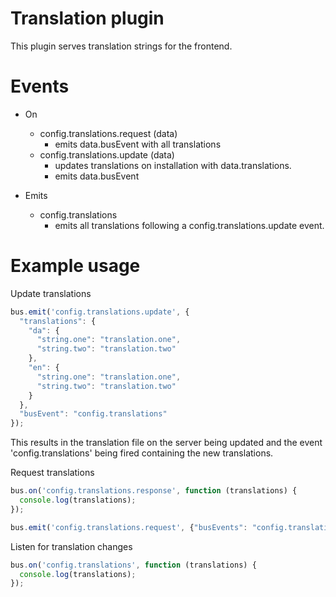 # Translation plugin
This plugin serves translation strings for the frontend.

# Events

  * On
    * config.translations.request  (data)
      - emits data.busEvent with all translations
    * config.translations.update (data)
      - updates translations on installation with data.translations.
      - emits data.busEvent

  * Emits
    * config.translations
      - emits all translations following a config.translations.update event.

# Example usage

Update translations
```javascript
bus.emit('config.translations.update', {
  "translations": {
    "da": {
      "string.one": "translation.one",
      "string.two": "translation.two"    
    },
    "en": {
      "string.one": "translation.one",
      "string.two": "translation.two"
    }
  },
  "busEvent": "config.translations"
});
```

This results in the translation file on the server being updated and 
the event 'config.translations' being fired containing the new translations.

Request translations
```javascript
bus.on('config.translations.response', function (translations) {
  console.log(translations);
});

bus.emit('config.translations.request', {"busEvents": "config.translations.response"});
```

Listen for translation changes
```javascript
bus.on('config.translations', function (translations) {
  console.log(translations);
});
```
